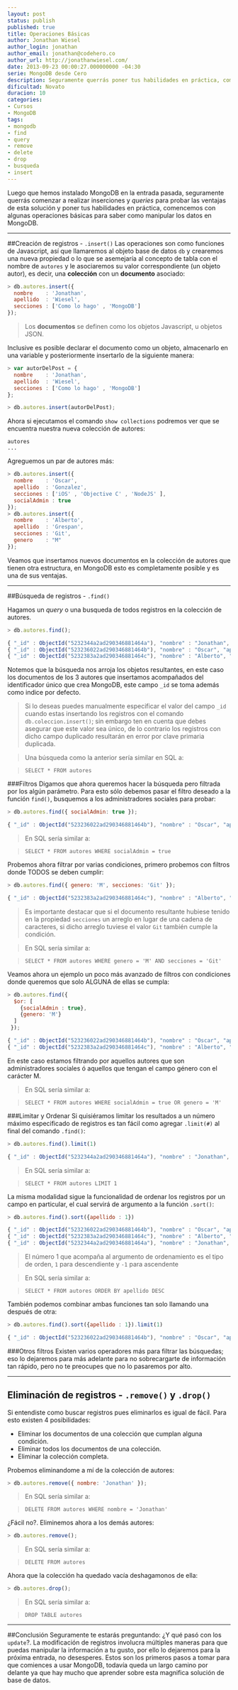 ```yaml
---
layout: post
status: publish
published: true
title: Operaciones Básicas
author: Jonathan Wiesel
author_login: jonathan
author_email: jonathan@codehero.co
author_url: http://jonathanwiesel.com/
date: 2013-09-23 00:00:27.000000000 -04:30
serie: MongoDB desde Cero
description: Seguramente querrás poner tus habilidades en práctica, comencemos con algunas operaciones básicas para aprender como manipular los datos en MongoDB.
dificultad: Novato
duracion: 10
categories:
- Cursos
- MongoDB
tags:
- mongodb
- find
- query
- remove
- delete
- drop
- busqueda
- insert
---
```

Luego que hemos instalado MongoDB en la entrada pasada, seguramente querrás comenzar a realizar inserciones y *queries* para probar las ventajas de esta solución y poner tus habilidades en práctica, comencemos con algunas operaciones básicas para saber como manipular los datos en MongoDB.
***

<!--Primero creemos una base de datos para nuestro ejemplo, para ello solo debemos ejecutar el comando `use codehero`, esto cambiará de base de datos a la que hemos especificado, como una base de datos con este nombre no existe simplemente la creará apenas insertemos algún registro.

Como hablamos al inicio del curso, MongoDB está basado en Javascript, por lo que la manera en que se usa en consola es como si estuviéramos ejecutando comandos Javascript. Por lo tanto las operaciones que se llevan a cabo son tan solo funciones sobre el objeto `db`, el objeto principal de la base de datos. -->

##Creación de registros -  `.insert()`
Las operaciones son como funciones de Javascript, así que llamaremos al objeto base de datos `db` y crearemos una nueva propiedad o lo que se asemejaría al concepto de tabla con el nombre de `autores` y le asociaremos su valor correspondiente (un objeto autor), es decir, una **colección** con un **documento** asociado:

```js
> db.autores.insert({
  nombre    : 'Jonathan',
  apellido  : 'Wiesel',
  secciones : ['Como lo hago' , 'MongoDB']
});
```

> Los **documentos** se definen como los objetos Javascript, u objetos JSON.

Inclusive es posible declarar el documento como un objeto, almacenarlo en una variable y posteriormente insertarlo de la siguiente manera:

```js
> var autorDelPost = {
  nombre    : 'Jonathan',
  apellido  : 'Wiesel',
  secciones : ['Como lo hago' , 'MongoDB']
};

> db.autores.insert(autorDelPost);
```


Ahora si ejecutamos el comando `show collections` podremos ver que se encuentra nuestra nueva colección de autores:

```
autores
...
```

Agreguemos un par de autores más:

```js
> db.autores.insert({
  nombre    : 'Oscar',
  apellido  : 'Gonzalez',
  secciones : ['iOS' , 'Objective C' , 'NodeJS' ],
  socialAdmin : true
});
> db.autores.insert({
  nombre    : 'Alberto',
  apellido  : 'Grespan',
  secciones : 'Git',
  genero    : "M"
});
```

Veamos que insertamos nuevos documentos en la colección de autores que tienen otra estructura, en MongoDB esto es completamente posible y es una de sus ventajas.

***
##Búsqueda de registros - `.find()`

Hagamos un *query* o una busqueda de todos registros en la colección de autores.

```js
> db.autores.find();

{ "_id" : ObjectId("5232344a2ad290346881464a"), "nombre" : "Jonathan", "apellido" : "Wiesel", "secciones" : [  "Como lo hago",  "Noticias" ] }
{ "_id" : ObjectId("523236022ad290346881464b"), "nombre" : "Oscar", "apellido" : "Gonzalez", "secciones" : [  "iOS",  "Objective C",  "NodeJS" ], "socialAdmin" : true }
{ "_id" : ObjectId("5232383a2ad290346881464c"), "nombre" : "Alberto", "apellido" : "Grespan", "secciones" : "Git", "genero" : "M" }
```

Notemos que la búsqueda nos arroja los objetos resultantes, en este caso los documentos de los 3 autores que insertamos acompañados del identificador único que crea MongoDB, este campo `_id` se toma además como indice por defecto.

> Si lo deseas puedes manualmente especificar el valor del campo `_id` cuando estas insertando los registros con el comando `db.coleccion.insert()`; sin embargo ten en cuenta que debes asegurar que este valor sea único, de lo contrario los registros con dicho campo duplicado resultarán en error por clave primaria duplicada.

> Una búsqueda como la anterior sería similar en SQL a:

> `SELECT * FROM autores`

###Filtros
Digamos que ahora queremos hacer la búsqueda pero filtrada por los algún parámetro. Para esto sólo debemos pasar el filtro deseado a la función `find()`, busquemos a los administradores sociales para probar:

```js
> db.autores.find({ socialAdmin: true });

{ "_id" : ObjectId("523236022ad290346881464b"), "nombre" : "Oscar", "apellido" : "Gonzalez", "secciones" : [  "iOS",  "Objective C",  "NodeJS" ], "socialAdmin" : true }
```


> En SQL sería similar a:

> `SELECT * FROM autores WHERE socialAdmin = true`

Probemos ahora filtrar por varias condiciones, primero probemos con filtros donde TODOS se deben cumplir:

```js
> db.autores.find({ genero: 'M', secciones: 'Git' });

{ "_id" : ObjectId("5232383a2ad290346881464c"), "nombre" : "Alberto", "apellido" : "Grespan", "secciones" : "Git", "genero" : "M" }
```

> Es importante destacar que si el documento resultante hubiese tenido en la propiedad `secciones` un arreglo en lugar de una cadena de caracteres, si dicho arreglo tuviese el valor `Git` también cumple la condición.

> En SQL sería similar a:

> `SELECT * FROM autores WHERE genero = 'M' AND secciones = 'Git'`

Veamos ahora un ejemplo un poco más avanzado de filtros con condiciones donde queremos que solo ALGUNA de ellas se cumpla:

```js
> db.autores.find({
  $or: [
    {socialAdmin : true},
    {genero: 'M'}
  ]
 });

{ "_id" : ObjectId("523236022ad290346881464b"), "nombre" : "Oscar", "apellido" : "Gonzalez", "secciones" : [  "iOS",  "Objective C",  "NodeJS" ], "socialAdmin" : true }
{ "_id" : ObjectId("5232383a2ad290346881464c"), "nombre" : "Alberto", "apellido" : "Grespan", "secciones" : "Git", "genero" : "M" }
```

En este caso estamos filtrando por aquellos autores que son administradores sociales ó aquellos que tengan el campo género con el carácter M.

> En SQL sería similar a:

> `SELECT * FROM autores WHERE socialAdmin = true OR genero = 'M'`

###Limitar y Ordenar
Si quisiéramos limitar los resultados a un número máximo especificado de registros es tan fácil como agregar `.limit(#)` al final del comando `.find()`:

```js
> db.autores.find().limit(1)

{ "_id" : ObjectId("5232344a2ad290346881464a"), "nombre" : "Jonathan", "apellido" : "Wiesel",  "secciones" : [  "Como lo hago",  "MongoDB" ] }
```

> En SQL sería similar a:

> `SELECT * FROM autores LIMIT 1`

La misma modalidad sigue la funcionalidad de ordenar los registros por un campo en particular, el cual servirá de argumento a la función `.sort()`:

```js
> db.autores.find().sort({apellido : 1})

{ "_id" : ObjectId("523236022ad290346881464b"), "nombre" : "Oscar", "apellido" : "Gonzalez", "secciones" : [  "iOS",  "Objective C",  "NodeJS" ], "socialAdmin" : true }
{ "_id" : ObjectId("5232383a2ad290346881464c"), "nombre" : "Alberto", "apellido" : "Grespan", "secciones" : "Git", "genero" : "M" }
{ "_id" : ObjectId("5232344a2ad290346881464a"), "nombre" : "Jonathan", "apellido" : "Wiesel", "secciones" : [  "Como lo hago",  "MongoDB" ] }
```

> El número 1 que acompaña al argumento de ordenamiento es el tipo de orden, `1` para descendiente y `-1`  para ascendente

> En SQL sería similar a:

> `SELECT * FROM autores ORDER BY apellido DESC`

También podemos combinar ambas funciones tan solo llamando una después de otra:

```js
> db.autores.find().sort({apellido : 1}).limit(1)

{ "_id" : ObjectId("523236022ad290346881464b"), "nombre" : "Oscar", "apellido" : "Gonzalez", "secciones" : [  "iOS",  "Objective C",  "NodeJS" ], "socialAdmin" : true }
```

###Otros filtros
Existen varios operadores más para filtrar las búsquedas; eso lo dejaremos para más adelante para no sobrecargarte de información tan rápido, pero no te preocupes que no lo pasaremos por alto.

***
## Eliminación de registros - `.remove()` y `.drop()`

Si entendiste como buscar registros pues eliminarlos es igual de fácil. Para esto existen 4 posibilidades:

* Eliminar los documentos de una colección que cumplan alguna condición.
* Eliminar todos los documentos de una colección.
* Eliminar la colección completa.

Probemos eliminandome a mí de la colección de autores:

```js
> db.autores.remove({ nombre: 'Jonathan' });
```

> En SQL sería similar a:

> `DELETE FROM autores WHERE nombre = 'Jonathan'`

¿Fácil no?. Eliminemos ahora a los demás autores:

```js
> db.autores.remove();
```

> En SQL sería similar a:

> `DELETE FROM autores`

Ahora que la colección ha quedado vacía deshagamonos de ella:

```js
> db.autores.drop();
```

> En SQL sería similar a:

> `DROP TABLE autores`

***
##Conclusión
Seguramente te estarás preguntando: ¿Y qué pasó con los `update`?. La modificación de registros involucra  múltiples maneras para que puedas manipular la información a tu gusto, por ello lo dejaremos para la próxima entrada, no desesperes. Estos son los primeros pasos a tomar para que comiences a usar MongoDB, todavía queda un largo camino por delante ya que hay mucho que aprender sobre esta magnifica solución de base de datos.
